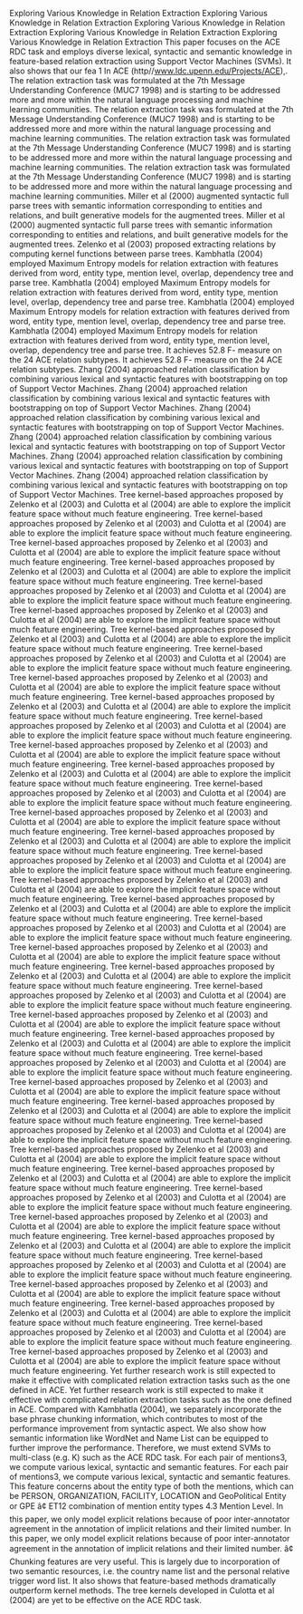 Exploring Various Knowledge in Relation Extraction
Exploring Various Knowledge in Relation Extraction
Exploring Various Knowledge in Relation Extraction
Exploring Various Knowledge in Relation Extraction
Exploring Various Knowledge in Relation Extraction
This paper focuses on the ACE RDC task and employs diverse lexical, syntactic and semantic knowledge in feature-based relation extraction using Support Vector Machines (SVMs).
It also shows that our fea 1 In ACE (http//www.ldc.upenn.edu/Projects/ACE),.
The relation extraction task was formulated at the 7th Message Understanding Conference (MUC7 1998) and is starting to be addressed more and more within the natural language processing and machine learning communities.
The relation extraction task was formulated at the 7th Message Understanding Conference (MUC7 1998) and is starting to be addressed more and more within the natural language processing and machine learning communities.
The relation extraction task was formulated at the 7th Message Understanding Conference (MUC7 1998) and is starting to be addressed more and more within the natural language processing and machine learning communities.
The relation extraction task was formulated at the 7th Message Understanding Conference (MUC7 1998) and is starting to be addressed more and more within the natural language processing and machine learning communities.
Miller et al (2000) augmented syntactic full parse trees with semantic information corresponding to entities and relations, and built generative models for the augmented trees.
Miller et al (2000) augmented syntactic full parse trees with semantic information corresponding to entities and relations, and built generative models for the augmented trees.
Zelenko et al (2003) proposed extracting relations by computing kernel functions between parse trees.
Kambhatla (2004) employed Maximum Entropy models for relation extraction with features derived from word, entity type, mention level, overlap, dependency tree and parse tree.
Kambhatla (2004) employed Maximum Entropy models for relation extraction with features derived from word, entity type, mention level, overlap, dependency tree and parse tree.
Kambhatla (2004) employed Maximum Entropy models for relation extraction with features derived from word, entity type, mention level, overlap, dependency tree and parse tree.
Kambhatla (2004) employed Maximum Entropy models for relation extraction with features derived from word, entity type, mention level, overlap, dependency tree and parse tree.
It achieves 52.8 F- measure on the 24 ACE relation subtypes.
It achieves 52.8 F- measure on the 24 ACE relation subtypes.
Zhang (2004) approached relation classification by combining various lexical and syntactic features with bootstrapping on top of Support Vector Machines.
Zhang (2004) approached relation classification by combining various lexical and syntactic features with bootstrapping on top of Support Vector Machines.
Zhang (2004) approached relation classification by combining various lexical and syntactic features with bootstrapping on top of Support Vector Machines.
Zhang (2004) approached relation classification by combining various lexical and syntactic features with bootstrapping on top of Support Vector Machines.
Zhang (2004) approached relation classification by combining various lexical and syntactic features with bootstrapping on top of Support Vector Machines.
Zhang (2004) approached relation classification by combining various lexical and syntactic features with bootstrapping on top of Support Vector Machines.
Tree kernel-based approaches proposed by Zelenko et al (2003) and Culotta et al (2004) are able to explore the implicit feature space without much feature engineering.
Tree kernel-based approaches proposed by Zelenko et al (2003) and Culotta et al (2004) are able to explore the implicit feature space without much feature engineering.
Tree kernel-based approaches proposed by Zelenko et al (2003) and Culotta et al (2004) are able to explore the implicit feature space without much feature engineering.
Tree kernel-based approaches proposed by Zelenko et al (2003) and Culotta et al (2004) are able to explore the implicit feature space without much feature engineering.
Tree kernel-based approaches proposed by Zelenko et al (2003) and Culotta et al (2004) are able to explore the implicit feature space without much feature engineering.
Tree kernel-based approaches proposed by Zelenko et al (2003) and Culotta et al (2004) are able to explore the implicit feature space without much feature engineering.
Tree kernel-based approaches proposed by Zelenko et al (2003) and Culotta et al (2004) are able to explore the implicit feature space without much feature engineering.
Tree kernel-based approaches proposed by Zelenko et al (2003) and Culotta et al (2004) are able to explore the implicit feature space without much feature engineering.
Tree kernel-based approaches proposed by Zelenko et al (2003) and Culotta et al (2004) are able to explore the implicit feature space without much feature engineering.
Tree kernel-based approaches proposed by Zelenko et al (2003) and Culotta et al (2004) are able to explore the implicit feature space without much feature engineering.
Tree kernel-based approaches proposed by Zelenko et al (2003) and Culotta et al (2004) are able to explore the implicit feature space without much feature engineering.
Tree kernel-based approaches proposed by Zelenko et al (2003) and Culotta et al (2004) are able to explore the implicit feature space without much feature engineering.
Tree kernel-based approaches proposed by Zelenko et al (2003) and Culotta et al (2004) are able to explore the implicit feature space without much feature engineering.
Tree kernel-based approaches proposed by Zelenko et al (2003) and Culotta et al (2004) are able to explore the implicit feature space without much feature engineering.
Tree kernel-based approaches proposed by Zelenko et al (2003) and Culotta et al (2004) are able to explore the implicit feature space without much feature engineering.
Tree kernel-based approaches proposed by Zelenko et al (2003) and Culotta et al (2004) are able to explore the implicit feature space without much feature engineering.
Tree kernel-based approaches proposed by Zelenko et al (2003) and Culotta et al (2004) are able to explore the implicit feature space without much feature engineering.
Tree kernel-based approaches proposed by Zelenko et al (2003) and Culotta et al (2004) are able to explore the implicit feature space without much feature engineering.
Tree kernel-based approaches proposed by Zelenko et al (2003) and Culotta et al (2004) are able to explore the implicit feature space without much feature engineering.
Tree kernel-based approaches proposed by Zelenko et al (2003) and Culotta et al (2004) are able to explore the implicit feature space without much feature engineering.
Tree kernel-based approaches proposed by Zelenko et al (2003) and Culotta et al (2004) are able to explore the implicit feature space without much feature engineering.
Tree kernel-based approaches proposed by Zelenko et al (2003) and Culotta et al (2004) are able to explore the implicit feature space without much feature engineering.
Tree kernel-based approaches proposed by Zelenko et al (2003) and Culotta et al (2004) are able to explore the implicit feature space without much feature engineering.
Tree kernel-based approaches proposed by Zelenko et al (2003) and Culotta et al (2004) are able to explore the implicit feature space without much feature engineering.
Tree kernel-based approaches proposed by Zelenko et al (2003) and Culotta et al (2004) are able to explore the implicit feature space without much feature engineering.
Tree kernel-based approaches proposed by Zelenko et al (2003) and Culotta et al (2004) are able to explore the implicit feature space without much feature engineering.
Tree kernel-based approaches proposed by Zelenko et al (2003) and Culotta et al (2004) are able to explore the implicit feature space without much feature engineering.
Tree kernel-based approaches proposed by Zelenko et al (2003) and Culotta et al (2004) are able to explore the implicit feature space without much feature engineering.
Tree kernel-based approaches proposed by Zelenko et al (2003) and Culotta et al (2004) are able to explore the implicit feature space without much feature engineering.
Tree kernel-based approaches proposed by Zelenko et al (2003) and Culotta et al (2004) are able to explore the implicit feature space without much feature engineering.
Tree kernel-based approaches proposed by Zelenko et al (2003) and Culotta et al (2004) are able to explore the implicit feature space without much feature engineering.
Tree kernel-based approaches proposed by Zelenko et al (2003) and Culotta et al (2004) are able to explore the implicit feature space without much feature engineering.
Tree kernel-based approaches proposed by Zelenko et al (2003) and Culotta et al (2004) are able to explore the implicit feature space without much feature engineering.
Tree kernel-based approaches proposed by Zelenko et al (2003) and Culotta et al (2004) are able to explore the implicit feature space without much feature engineering.
Tree kernel-based approaches proposed by Zelenko et al (2003) and Culotta et al (2004) are able to explore the implicit feature space without much feature engineering.
Tree kernel-based approaches proposed by Zelenko et al (2003) and Culotta et al (2004) are able to explore the implicit feature space without much feature engineering.
Tree kernel-based approaches proposed by Zelenko et al (2003) and Culotta et al (2004) are able to explore the implicit feature space without much feature engineering.
Tree kernel-based approaches proposed by Zelenko et al (2003) and Culotta et al (2004) are able to explore the implicit feature space without much feature engineering.
Tree kernel-based approaches proposed by Zelenko et al (2003) and Culotta et al (2004) are able to explore the implicit feature space without much feature engineering.
Yet further research work is still expected to make it effective with complicated relation extraction tasks such as the one defined in ACE.
Yet further research work is still expected to make it effective with complicated relation extraction tasks such as the one defined in ACE.
Compared with Kambhatla (2004), we separately incorporate the base phrase chunking information, which contributes to most of the performance improvement from syntactic aspect.
We also show how semantic information like WordNet and Name List can be equipped to further improve the performance.
Therefore, we must extend SVMs to multi-class (e.g. K) such as the ACE RDC task.
For each pair of mentions3, we compute various lexical, syntactic and semantic features.
For each pair of mentions3, we compute various lexical, syntactic and semantic features.
This feature concerns about the entity type of both the mentions, which can be PERSON, ORGANIZATION, FACILITY, LOCATION and GeoPolitical Entity or GPE â¢ ET12 combination of mention entity types 4.3 Mention Level.
In this paper, we only model explicit relations because of poor inter-annotator agreement in the annotation of implicit relations and their limited number.
In this paper, we only model explicit relations because of poor inter-annotator agreement in the annotation of implicit relations and their limited number.
â¢ Chunking features are very useful.
This is largely due to incorporation of two semantic resources, i.e. the country name list and the personal relative trigger word list.
It also shows that feature-based methods dramatically outperform kernel methods.
The tree kernels developed in Culotta et al (2004) are yet to be effective on the ACE RDC task.